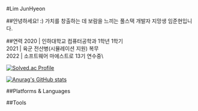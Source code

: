 #Lim JunHyeon

##안녕하세요! :) 가치를 창출하는 데 보람을 느끼는 풀스택 개발자 지망생 임준현입니다.


##연력
2020 | 인하대학교 컴퓨터공학과 1학년 1학기\
2021 | 육군 전산병(시뮬레이션 지원) 복무\
2022 | 소프트웨어 마에스트로 13기 연수중\

[![Solved.ac Profile](http://mazassumnida.wtf/api/v2/generate_badge?boj=wnsgus821)](https://solved.ac/wnsgus821/)

[![Anurag's GitHub stats](https://github-readme-stats.vercel.app/api?username=AimHigher77)](https://github.com/anuraghazra/github-readme-stats)

##Platforms & Languages


##Tools
<!---
AimHigher77/AimHigher77 is a ✨ special ✨ repository because its `README.md` (this file) appears on your GitHub profile.
You can click the Preview link to take a look at your changes.
--->

